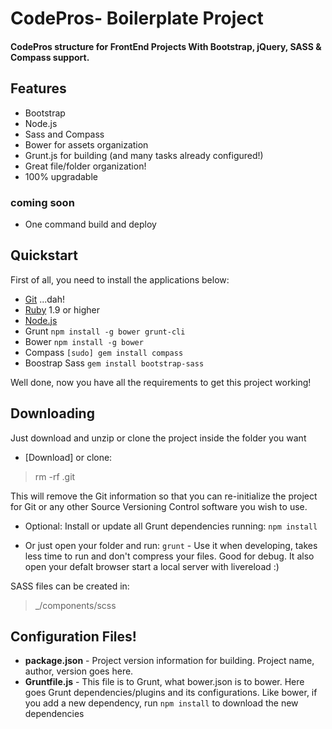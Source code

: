 # CodePros- Boilerplate Project

#### CodePros structure for FrontEnd Projects With Bootstrap, jQuery, SASS &amp; Compass support.

## Features

  * Bootstrap
  * Node.js
  * Sass and Compass
  * Bower for assets organization
  * Grunt.js for building (and many tasks already configured!)
  * Great file/folder organization!
  * 100% upgradable


### coming soon
  * One command build and deploy
  
## Quickstart

  First of all, you need to install the applications below:
  * [Git](http://git-scm.com/) ...dah!
  * [Ruby](https://www.ruby-lang.org/en/) 1.9 or higher
  * [Node.js](http://nodejs.org)
  * Grunt `npm install -g bower grunt-cli`
  * Bower `npm install -g bower`
  * Compass `[sudo] gem install compass`
  * Boostrap Sass `gem install bootstrap-sass`

  Well done, now you have all the requirements to get this project working!

 ## Downloading

  Just download and unzip or clone the project inside the folder you want
  * [Download] or clone:

 > rm -rf .git

This will remove the Git information so that you can re-initialize the project for Git or any other Source Versioning Control software you wish to use.


  * Optional: Install or update all Grunt dependencies running:
  `npm install`

  * Or just open your folder and run:
   `grunt`  - Use it when developing, takes less time to run and don't compress your files. Good for debug. It also open your defalt browser start a local server with livereload :)
   

SASS files can be created in:

> _/components/scss

## Configuration Files!

  * __package.json__ - Project version information for building. Project name, author, version goes here.
  * __Gruntfile.js__ - This file is to Grunt, what bower.json is to bower. Here goes Grunt dependencies/plugins and its configurations. Like bower, if you add a new dependency, run `npm install` to download the new dependencies